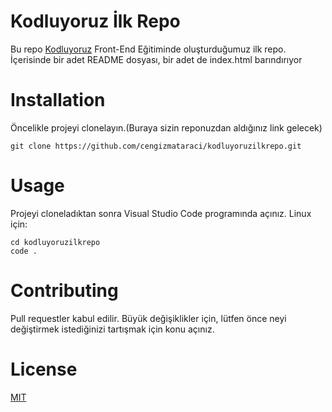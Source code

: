 # Kodluyoruz İlk Repo
Bu repo [Kodluyoruz](https://kodluyoruz.org) Front-End Eğitiminde oluşturduğumuz ilk repo. İçerisinde bir adet README dosyası, bir adet de index.html barındırıyor
# Installation
Öncelikle projeyi clonelayın.(Buraya sizin reponuzdan aldığınız link gelecek)
```
git clone https://github.com/cengizmataraci/kodluyoruzilkrepo.git
```
# Usage
Projeyi cloneladıktan sonra Visual Studio Code programında açınız.
Linux için:
```
cd kodluyoruzilkrepo
code .
```
# Contributing
Pull requestler kabul edilir. Büyük değişiklikler için, lütfen önce neyi değiştirmek istediğinizi tartışmak için konu açınız.
# License
[MIT](https://choosealicense.com/licenses/mit/)
